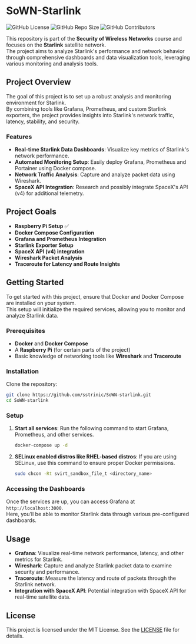 # SoWN-Starlink

![GitHub License](https://img.shields.io/github/license/sstrinic/SoWN-starlink)
![GitHub Repo Size](https://img.shields.io/github/repo-size/sstrinic/SoWN-starlink)
![GitHub Contributors](https://img.shields.io/github/contributors/sstrinic/SoWN-starlink)

This repository is part of the **Security of Wireless Networks** course and focuses on the **Starlink** satellite network.  
The project aims to analyze Starlink's performance and network behavior through comprehensive dashboards and data visualization tools, leveraging various monitoring and analysis tools.

## Project Overview

The goal of this project is to set up a robust analysis and monitoring environment for Starlink.  
By combining tools like Grafana, Prometheus, and custom Starlink exporters, the project provides insights into Starlink's network traffic, latency, stability, and security.

### Features

- **Real-time Starlink Data Dashboards**: Visualize key metrics of Starlink's network performance.
- **Automated Monitoring Setup**: Easily deploy Grafana, Prometheus and Portainer using Docker compose.
- **Network Traffic Analysis**: Capture and analyze packet data using Wireshark.
- **SpaceX API Integration**: Research and possibly integrate SpaceX's API (v4) for additional telemetry.

## Project Goals

- **Raspberry Pi Setup** ✅
- **Docker Compose Configuration**
- **Grafana and Prometheus Integration**
- **Starlink Exporter Setup**
- **SpaceX API (v4) integration**
- **Wireshark Packet Analysis**
- **Traceroute for Latency and Route Insights**

## Getting Started

To get started with this project, ensure that Docker and Docker Compose are installed on your system.  
This setup will initialize the required services, allowing you to monitor and analyze Starlink data.

### Prerequisites

- **Docker** and **Docker Compose**
- A **Raspberry Pi** (for certain parts of the project)
- Basic knowledge of networking tools like **Wireshark** and **Traceroute**

### Installation

Clone the repository:

```bash
git clone https://github.com/sstrinic/SoWN-starlink.git
cd SoWN-starlink
```

### Setup

1. **Start all services**: Run the following command to start Grafana, Prometheus, and other services.

   ```bash
   docker-compose up -d
   ```

2. **SELinux enabled distros like RHEL-based distros**: If you are using SELinux, use this command to ensure proper Docker permissions.

   ```bash
   sudo chcon -Rt svirt_sandbox_file_t <directory_name>
   ```

### Accessing the Dashboards

Once the services are up, you can access Grafana at `http://localhost:3000`.  
Here, you’ll be able to monitor Starlink data through various pre-configured dashboards.

## Usage

- **Grafana**: Visualize real-time network performance, latency, and other metrics for Starlink.
- **Wireshark**: Capture and analyze Starlink packet data to examine security and performance.
- **Traceroute**: Measure the latency and route of packets through the Starlink network.
- **Integration with SpaceX API**: Potential integration with SpaceX API for real-time satellite data.

## License

This project is licensed under the MIT License. See the [LICENSE](LICENSE) file for details.
